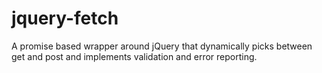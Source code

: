 # jquery-fetch
A promise based wrapper around jQuery that dynamically picks between get and post and implements validation and error reporting.
